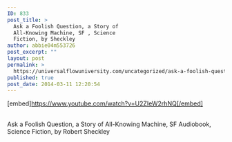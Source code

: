 ```yaml
---
ID: 833
post_title: >
  Ask a Foolish Question, a Story of
  All-Knowing Machine, SF , Science
  Fiction, by Sheckley
author: abbie04m553726
post_excerpt: ""
layout: post
permalink: >
  https://universalflowuniversity.com/uncategorized/ask-a-foolish-question-a-story-of-all-knowing-machine-sf-science-fiction-by-sheckley/
published: true
post_date: 2014-03-11 12:20:54
---
```

[embed]https://www.youtube.com/watch?v=U2ZIeW2rhNQ[/embed]</br></br>
<p>Ask a Foolish Question, a Story of All-Knowing Machine, SF Audiobook, Science Fiction, by Robert Sheckley</p>